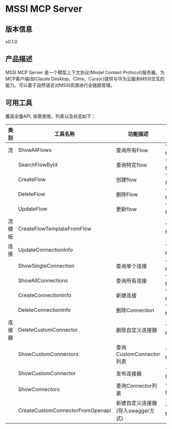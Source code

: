 # MSSI MCP Server 

## 版本信息
v0.1.0

## 产品描述

MSSI MCP Server 是一个模型上下文协议(Model Context Protocol)服务器，为MCP客户端(如Claude Desktop、Cline、Cursor)提供与华为云服务MSSI交互的能力。可以基于自然语言对MSSI资源进行全链路管理。

## 可用工具
覆盖全量API, 按需使用，列表以及状态如下：

| 类别 | 工具名称 | 功能描述 | 状态 |
| --- | --- | --- | --- |
| 流 | ShowAllFlows | 查询所有Flow | To be tested |
|  | SearchFlowById | 查询特定flow | To be tested |
|  | CreateFlow | 创建flow | To be tested |
|  | DeleteFlow | 删除Flow | To be tested |
|  | UpdateFlow | 更新flow | To be tested |
| 流模板 | CreateFlowTemplateFromFlow |  | To be tested |
| 连接 | UpdateConnectionInfo |  | To be tested |
|  | ShowSingleConnection | 查询单个连接 | To be tested |
|  | ShowAllConnections | 查询所有连接 | To be tested |
|  | CreateConnectionInfo | 新建连接 | To be tested |
|  | DeleteConnectionInfo | 删除Connection | To be tested |
| 连接器 | DeleteCustomConnector | 删除自定义连接器 | To be tested |
|  | ShowCustomConnectors | 查询CustomConnector列表 | To be tested |
|  | ShowCustomConnector | 发布连接器 | To be tested |
|  | ShowConnectors | 查询Connector列表 | To be tested |
|  | CreateCustomConnectorFromOpenapi | 新建自定义连接器(导入swagger方式) | To be tested |
